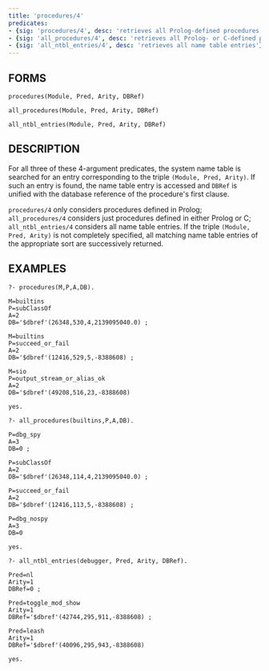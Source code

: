 ```yaml
---
title: 'procedures/4'
predicates:
- {sig: 'procedures/4', desc: 'retrieves all Prolog-defined procedures'}
- {sig: 'all_procedures/4', desc: 'retrieves all Prolog- or C-defined procedures'}
- {sig: 'all_ntbl_entries/4', desc: 'retrieves all name table entries'}
---
```


## FORMS
```
procedures(Module, Pred, Arity, DBRef)

all_procedures(Module, Pred, Arity, DBRef)

all_ntbl_entries(Module, Pred, Arity, DBRef)
```
## DESCRIPTION

For all three of these 4-argument predicates, the system name table is searched for an entry corresponding to the triple `(Module, Pred, Arity)`. If such an entry is found, the name table entry is accessed and `DBRef` is unified with the database reference of the procedure's first clause.

`procedures/4` only considers procedures defined in Prolog; `all_procedures/4` considers just procedures defined in either Prolog or C; `all_ntbl_entries/4` considers all name table entries. If the triple `(Module, Pred, Arity)` is not completely specified, all matching name table entries of the appropriate sort are successively returned.

## EXAMPLES
```
?- procedures(M,P,A,DB).

M=builtins 
P=subClassOf 
A=2 
DB='$dbref'(26348,530,4,2139095040.0) ;

M=builtins 
P=succeed_or_fail 
A=2 
DB='$dbref'(12416,529,5,-8388608) ;

M=sio 
P=output_stream_or_alias_ok 
A=2 
DB='$dbref'(49208,516,23,-8388608) 

yes.

?- all_procedures(builtins,P,A,DB).

P=dbg_spy 
A=3 
DB=0 ;

P=subClassOf 
A=2 
DB='$dbref'(26348,114,4,2139095040.0) ;

P=succeed_or_fail 
A=2 
DB='$dbref'(12416,113,5,-8388608) ;

P=dbg_nospy 
A=3 
DB=0 

yes.

?- all_ntbl_entries(debugger, Pred, Arity, DBRef).

Pred=nl 
Arity=1 
DBRef=0 ;

Pred=toggle_mod_show 
Arity=1 
DBRef='$dbref'(42744,295,911,-8388608) ;

Pred=leash 
Arity=1 
DBRef='$dbref'(40096,295,943,-8388608) 

yes.
```
